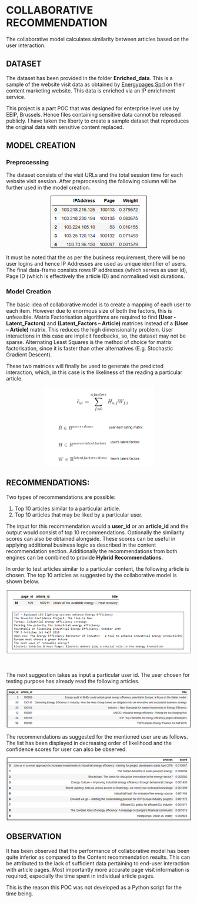 # COLLABORATIVE RECOMMENDATION

The collaborative model calculates similarity between articles based on the user interaction.

## DATASET
The dataset has been provided in the folder **Enriched_data**. This is a sample of the website visit data as obtained by [Energypages Sprl](https://ee-ip.org/about) on their content marketing website. This data is enriched via an IP enrichment service.

This project is a part POC that was designed for enterprise level use by EEIP, Brussels. Hence files containing sensitive data cannot be released publicly. I have taken the liberty to create a sample dataset that reproduces the original data with sensitive content replaced.

## MODEL CREATION

### Preprocessing

The dataset consists of the visit URLs and the total session time for each website visit session. After preprocessing the following column will be further used in the model creation.

<p align="center">
  <img src= "../img/preprocessed.png" alt = "Preprocessed Results" >  
</p>

It must be noted that the as per the business requirement, there will be no user logins and hence IP Addresses are used as unique identifier of users. The final data-frame consists rows IP addresses (which serves as user id), Page ID (which is effectively the article ID) and normalised visit durations.

### Model Creation

The basic idea of collaborative model is to create a mapping of each user to each item. However due to enormous size of both the factors, this is unfeasible. Matrix Factorisation algorithms are required to find **(User - Latent_Factors)** and **(Latent_Factors – Article)** matrices instead of a **(User – Article)** matrix. This reduces the high dimensionality problem. User interactions in this case are implicit feedbacks, so, the dataset may not be sparse. Alternating Least Squares is the method of choice for matrix factorisation, since it is faster than other alternatives (E.g. Stochastic Gradient Descent).

These two matrices will finally be used to generate the predicted interaction, which, in this case is the likeliness of the reading a particular article.

<p align="center">
  <img src= "../img/collaborative filtering.png" alt = "Collaborative Article Suggestions" width=300>  
</p>


## RECOMMENDATIONS:

Two types of recommendations are possible:
1.	Top 10 articles similar to a particular article.
2.	Top 10 articles that may be liked by a particular user.

The input for this recommendation would a **user_id** or an **article_id** and the output would consist of top 10 recommendations. Optionally the similarity scores can also be obtained alongside. These scores can be useful in applying additional business logic as described in the content recommendation section. Additionally the recommendations from both engines can be combined to provide **Hybrid Recommendations**.

In order to test articles similar to a particular content, the following article is chosen. The top 10 articles as suggested by the collaborative model is shown below.

<p align="center">
  <img src= "../img/collaborative_article_suggestion.png" alt = "Preprocessed Results" width=600>  
</p>

<br>

The next suggestion takes as input a particular user id. The user chosen for testing purpose has already read the following articles.

<p align="center">
  <img src= "../img/user_information.png" alt = "User History" width=500>  
</p>

The recommendations as suggested for the mentioned user are as follows. The list has been displayed in decreasing order of likelihood and the confidence scores for user can also be observed.

<p align="center">
  <img src= "../img/collaborative_observations.png" alt = "User History" width=500>  
</p>

## OBSERVATION
It has been observed that the performance of collaborative model has been quite inferior as compared to the Content recommendation results. This can be attributed to the lack of sufficient data pertaining to end-user interaction with article pages. Most importantly more accurate page visit information is required, especially the time spent in individual article pages.

This is the reason this POC was not developed as a Python script for the time being.
